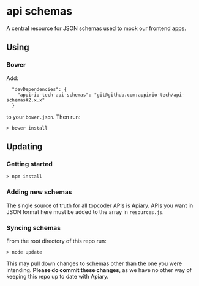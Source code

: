 # api schemas

A central resource for JSON schemas used to mock our frontend apps.

## Using

### Bower

Add:

```
  "devDependencies": {
    "appirio-tech-api-schemas": "git@github.com:appirio-tech/api-schemas#2.x.x"
  }
```
to your ``bower.json``. Then run:

```
> bower install
```

## Updating

### Getting started

```
> npm install
```

### Adding new schemas

The single source of truth for all topcoder APIs is [Apiary](https://apiary.io/). APIs you want in JSON format here must be added to the array in ``resources.js``.

### Syncing schemas

From the root directory of this repo run:

```
> node update
```

This may pull down changes to schemas other than the one you were intending. **Please do commit these changes**, as we have no other way of keeping this repo up to date with Apiary.
